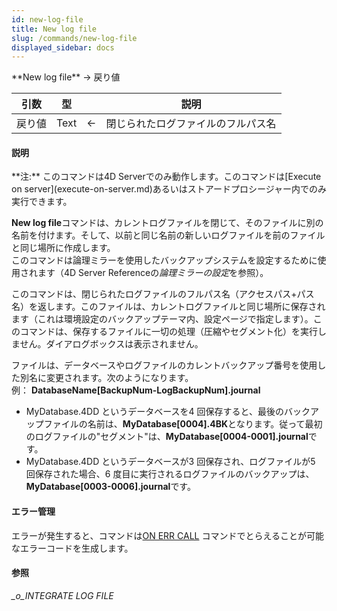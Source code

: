 ```yaml
---
id: new-log-file
title: New log file
slug: /commands/new-log-file
displayed_sidebar: docs
---
```


<!--REF #_command_.New log file.Syntax-->**New log file**  -> 戻り値<!-- END REF-->
<!--REF #_command_.New log file.Params-->
| 引数 | 型 |  | 説明 |
| --- | --- | --- | --- |
| 戻り値 | Text | &larr; | 閉じられたログファイルのフルパス名 |

<!-- END REF-->

#### 説明 

<!--REF #_command_.New log file.Summary-->**注:** このコマンドは4D Serverでのみ動作します。<!-- END REF-->このコマンドは[Execute on server](execute-on-server.md)あるいはストアードプロシージャー内でのみ実行できます。

**New log file**コマンドは、カレントログファイルを閉じて、そのファイルに別の名前を付けます。そして、以前と同じ名前の新しいログファイルを前のファイルと同じ場所に作成します。  
このコマンドは論理ミラーを使用したバックアップシステムを設定するために使用されます（4D Server Referenceの*論理ミラーの設定*を参照）。

このコマンドは、閉じられたログファイルのフルパス名（アクセスパス+パス名）を返します。このファイルは、カレントログファイルと同じ場所に保存されます（これは環境設定のバックアップテーマ内、設定ページで指定します）。このコマンドは、保存するファイルに一切の処理（圧縮やセグメント化）を実行しません。ダイアログボックスは表示されません。

ファイルは、データベースやログファイルのカレントバックアップ番号を使用した別名に変更されます。次のようになります。  
例： **DatabaseName\[BackupNum-LogBackupNum\].journal**

* MyDatabase.4DD というデータベースを4 回保存すると、最後のバックアップファイルの名前は、**MyDatabase\[0004\].4BK**となります。従って最初のログファイルの"セグメント"は、**MyDatabase\[0004-0001\].journal**です。
* MyDatabase.4DD というデータベースが3 回保存され、ログファイルが5 回保存された場合、6 度目に実行されるログファイルのバックアップは、**MyDatabase\[0003-0006\].journal**です。

#### エラー管理 

エラーが発生すると、コマンドは[ON ERR CALL](on-err-call.md "ON ERR CALL") コマンドでとらえることが可能なエラーコードを生成します。

#### 参照 

*\_o\_INTEGRATE LOG FILE*  